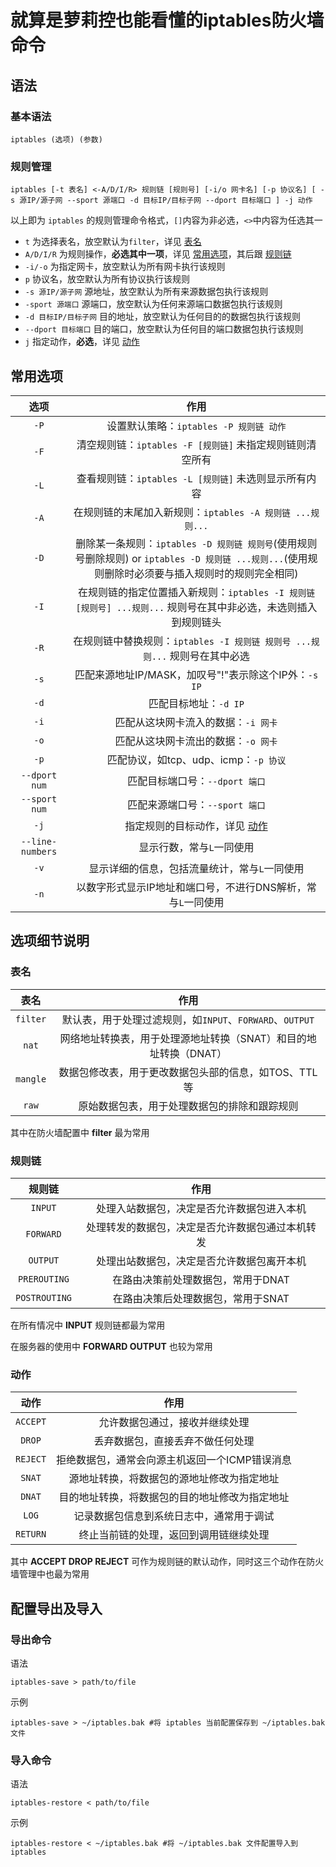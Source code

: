 # 就算是萝莉控也能看懂的iptables防火墙命令
## 语法
### 基本语法
```shell
iptables (选项) (参数)
```
### 规则管理
```shell
iptables [-t 表名] <-A/D/I/R> 规则链 [规则号] [-i/o 网卡名] [-p 协议名] [ -s 源IP/源子网 --sport 源端口 -d 目标IP/目标子网 --dport 目标端口 ] -j 动作
```

以上即为 `iptables` 的规则管理命令格式，`[]`内容为非必选，`<>`中内容为任选其一

- `t` 为选择表名，放空默认为`filter`，详见 [表名](#表名)
- `A/D/I/R` 为规则操作，**必选其中一项**，详见 [常用选项](#常用选项)，其后跟 [规则链](#规则链)
- `-i/-o` 为指定网卡，放空默认为所有网卡执行该规则
- `p` 协议名，放空默认为所有协议执行该规则
- `-s 源IP/源子网` 源地址，放空默认为所有来源数据包执行该规则
- `-sport 源端口` 源端口，放空默认为任何来源端口数据包执行该规则
- `-d 目标IP/目标子网` 目的地址，放空默认为任何目的的数据包执行该规则
- `--dport 目标端口` 目的端口，放空默认为任何目的端口数据包执行该规则
- `j` 指定动作，**必选**，详见 [动作](#动作)

## 常用选项

|选项|作用|
|:---:|:---:|
|`-P`|	设置默认策略：`iptables -P 规则链 动作` 
|`-F`|	清空规则链：`iptables -F [规则链]` 未指定规则链则清空所有
|`-L`|	查看规则链：`iptables -L [规则链]` 未选则显示所有内容
|`-A`|	在规则链的末尾加入新规则：`iptables -A 规则链 ...规则...`
|`-D`|	删除某一条规则：`iptables -D 规则链 规则号`(使用规则号删除规则) or  `iptables -D 规则链 ...规则...`(使用规则删除时必须要与插入规则时的规则完全相同)
|`-I`|	在规则链的指定位置插入新规则：`iptables -I 规则链 [规则号] ...规则...` 规则号在其中非必选，未选则插入到规则链头
|`-R`|	在规则链中替换规则：`iptables -I 规则链 规则号 ...规则...` 规则号在其中必选
|`-s`|	匹配来源地址IP/MASK，加叹号"!"表示除这个IP外：`-s IP`
|`-d`|	匹配目标地址：`-d IP`
|`-i`|	匹配从这块网卡流入的数据：`-i 网卡`
|`-o`|	匹配从这块网卡流出的数据：`-o 网卡`
|`-p`|	匹配协议，如tcp、udp、icmp：`-p 协议`
|`--dport num`| 	匹配目标端口号：`--dport 端口`
|`--sport num`| 	匹配来源端口号：`--sport 端口`
|`-j`|	指定规则的目标动作，详见 [动作](#动作)
|`--line-numbers`|显示行数，常与`L`一同使用
|`-v`|显示详细的信息，包括流量统计，常与`L`一同使用
|`-n`|以数字形式显示IP地址和端口号，不进行DNS解析，常与`L`一同使用

## 选项细节说明
### 表名

| 表名        | 作用                                      |
|:---:|:---:|
| `filter`    | 默认表，用于处理过滤规则，如`INPUT`、`FORWARD`、`OUTPUT` |
| `nat`       | 网络地址转换表，用于处理源地址转换（SNAT）和目的地址转换（DNAT） |
| `mangle`    | 数据包修改表，用于更改数据包头部的信息，如TOS、TTL等 |
| `raw`       | 原始数据包表，用于处理数据包的排除和跟踪规则       |

其中在防火墙配置中 **filter** 最为常用

### 规则链

| 规则链    | 作用                                      |
|:---:|:---:|
| `INPUT`   | 处理入站数据包，决定是否允许数据包进入本机   |
| `FORWARD` | 处理转发的数据包，决定是否允许数据包通过本机转发 |
| `OUTPUT`  | 处理出站数据包，决定是否允许数据包离开本机   |
| `PREROUTING` | 在路由决策前处理数据包，常用于DNAT         |
| `POSTROUTING` | 在路由决策后处理数据包，常用于SNAT         |

在所有情况中 **INPUT** 规则链都最为常用

在服务器的使用中 **FORWARD OUTPUT** 也较为常用

### 动作

| 动作        | 作用                                      |
|:---:|:---:|
| `ACCEPT`    | 允许数据包通过，接收并继续处理             |
| `DROP`      | 丢弃数据包，直接丢弃不做任何处理           |
| `REJECT`    | 拒绝数据包，通常会向源主机返回一个ICMP错误消息 |
| `SNAT`      | 源地址转换，将数据包的源地址修改为指定地址   |
| `DNAT`      | 目的地址转换，将数据包的目的地址修改为指定地址 |
| `LOG`       | 记录数据包信息到系统日志中，通常用于调试   |
| `RETURN`    | 终止当前链的处理，返回到调用链继续处理     |

其中 **ACCEPT DROP REJECT** 可作为规则链的默认动作，同时这三个动作在防火墙管理中也最为常用

## 配置导出及导入
### 导出命令
语法
```shell
iptables-save > path/to/file
```

示例
```shell
iptables-save > ~/iptables.bak #将 iptables 当前配置保存到 ~/iptables.bak 文件
```

### 导入命令
语法
```shell
iptables-restore < path/to/file
```
示例
```shell
iptables-restore < ~/iptables.bak #将 ~/iptables.bak 文件配置导入到 iptables
```


<script src="/js/menu.js"></script>